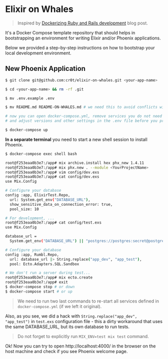 # Elixir on Whales

> Inspired by [Dockerizing Ruby and Rails development] blog post.

It's a Docker Compose template repository that should helps in bootstrapping an environment for writing Elixir and/or Phoenix applications.

Below we provided a step-by-step instructions on how to bootstrap your local development environment.

## New Phoenix Application

```bash
$ git clone git@github.com:cr0t/elixir-on-whales.git <your-app-name>

$ cd <your-app-name> && rm -rf .git

$ mv .env.example .env

$ mv README.md README-ON-WHALES.md # we need this to avoid conflicts with app's README.md

# now you can open docker-compose.yml, remove services you do not need
# and adjust versions and other settings in the .env file before you proceed

$ docker-compose up
```

**In a separate terminal** you need to start a new shell session to install Phoenix.

```bash
$ docker-compose exec shell bash

root@f253eaa0b3e7:/app# mix archive.install hex phx_new 1.4.11
root@f253eaa0b3e7:/app# mix phx.new . --module <YourProjectName>
root@f253eaa0b3e7:/app# vim config/dev.exs
root@f253eaa0b3e7:/app# cat config/dev.exs
use Mix.Config

# Configure your database
config :app, ElixirTest.Repo,
  url: System.get_env("DATABASE_URL"),
  show_sensitive_data_on_connection_error: true,
  pool_size: 10

# For development, ...
root@f253eaa0b3e7:/app# cat config/test.exs
use Mix.Config

database_url =
  System.get_env("DATABASE_URL") || "postgres://postgres:secret@postgres:5432/app_dev"

# Configure your database
config :app, Rumbl.Repo,
  url: database_url |> String.replace("app_dev", "app_test"),
  pool: Ecto.Adapters.SQL.Sandbox

# We don't run a server during test...
root@f253eaa0b3e7:/app# mix ecto.create
root@f253eaa0b3e7:/app# exit
$ docker-compose stop # or down
$ docker-compose start # or up
```

> We need to run two last commands to re-start all services defined in `docker-compose.yml` (if we left it original).

Also, as you see, we did a hack with `String.replace("app_dev", "app_test")` in `test.exs` configuration file - this a dirty workaround that uses the same DATABASE_URL, but its own database to run tests.

> Do not forget to explicitly run `MIX_ENV=test mix test` command.

Ok! Now you can try to open http://localhost:4000/ in the browser on the host machine and check if you see Phoenix welcome page.

[Dockerizing Ruby and Rails development]: https://evilmartians.com/chronicles/ruby-on-whales-docker-for-ruby-rails-development
